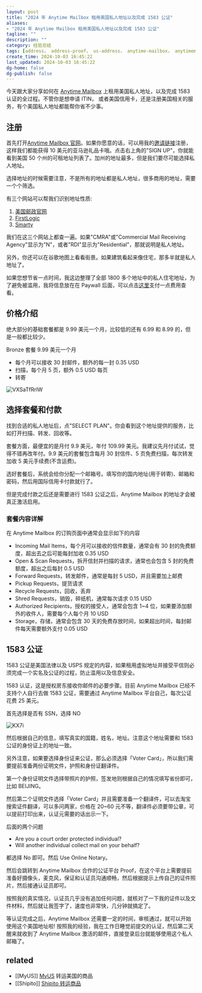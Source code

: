 ```yaml
---
layout: post
title: "2024 年 Anytime Mailbox 租用美国私人地址以及完成 1583 公证"
aliases:
- "2024 年 Anytime Mailbox 租用美国私人地址以及完成 1583 公证"
tagline: ""
description: ""
category: 经验总结
tags: [address， address-proof， us-address， anytime-mailbox， anytimemailbox]
create_time: 2024-10-03 16:45:22
last_updated: 2024-10-03 16:45:22
dg-home: false
dg-publish: false
---
```


今天跟大家分享如何在 [Anytime Mailbox](https://gtk.pw/atmb) 上租用美国私人地址，以及完成 1583 认证的全过程。不管你是想申请 ITIN， 或者美国信用卡，还是注册美国相关的服务，有个美国私人地址都能帮你省不少事。

## 注册

首先打开[Anytime Mailbox 官网](https://gtk.pw/atmb)。如果你愿意的话，可以用我的[邀请链接](https://gtk.pw/atmb)注册，这样我们都能获得 10 美元的亚马逊礼品卡哦。点击右上角的"SIGN UP"，你就能看到美国 50 个州的可租地址列表了。加州的地址最多，但是我们要尽可能选择私人地址。

选择地址的时候需要注意，不是所有的地址都是私人地址，很多商用的地址，需要一个个筛选。

有三个网站可以帮我们识别地址性质:

1. [美国邮政官网](https://tools.usps.com/zip-code-lookup.htm?byaddress)
2. [FirstLogic](https://firstlogic.com/tools/verify-address)
3. [Smarty](https://www.smarty.com/products/single-address)

我们在这三个网站上都查一遍。如果"CMRA"或"Commercial Mail Receiving Agency"显示为"N"，或者"RDI"显示为"Residential"，那就说明是私人地址。

另外，你还可以在谷歌地图上看看街景。如果建筑看起来像住宅，那多半就是私人地址了。

如果您想节省一点时间，我这边整理了全部 1800 多个地址中的私人住宅地址，为了避免被滥用，我将信息放在在 Paywall 后面，可以点击[这里](https://buy.gtk.pw/buy/14)支付一点费用查看。

## 价格介绍

绝大部分的基础套餐都是 9.99 美元一个月，比较低的还有 6.99 和 8.99 的，但是一般都比较少。

Bronze 套餐 9.99 美元一个月

- 每个月可以接收 30 封邮件，额外的每一封 0.35 USD
- 扫描，每个月 5 页，额外 0.5 USD 每页
- 转寄

![VXSaTfRrlW](https://pic.einverne.info/images/VXSaTfRrlW.png)

## 选择套餐和付款

找到合适的私人地址后，点"SELECT PLAN"。你会看到这个地址提供的服务，比如打开扫描、转发、回收等。

套餐方面，最便宜的是月付 9.9 美元，年付 109.99 美元。我建议先月付试试，觉得不错再改年付。9.9 美元的套餐包含每月 30 封信件、5 页免费扫描，每次转发加收 5 美元手续费(不含运费)。

选好套餐后，系统会给你分配一个邮箱号。填写你的国内地址(用于转寄)、邮箱和密码，然后用国际信用卡付款就行了。

但是完成付款之后还是需要进行 1583 公证之后，Anytime Mailbox 的地址才会被真正激活启用。

### 套餐内容详解
在 Anytime Mailbox 的订购页面中通常会显示如下的内容

- Incoming Mail Items，每个月可以接收的信件数量，通常会有 30 封的免费额度，超出去之后可能每封加收 0.35 USD
- Open & Scan Requests，拆开信封并扫描的请求，通常也会包含 5 封的免费额度，超出之后每封 0.5 USD
- Forward Requests，转发邮件，通常是每封 5 USD，并且需要加上邮费
- Pickup Requests，提货请求
- Recycle Requests，回收，丢弃
- Shred Requests，销毁，碎纸机，通常每次请求 0.15 USD
- Authorized Recipients，授权的接受人，通常会包含 1~4 位，如果要添加额外的收件人，需要每个人每个月 10 USD
- Storage，存储，通常会包含 30 天的免费存放时间，如果超出时间，每封邮件每天需要额外支付 0.05 USD

## 1583 公证

1583 公证是美国法律以及 USPS 规定的内容，如果租用虚拟地址并接受平信则必须完成一个实名及公证的过程，防止滥用以及信息安全。

1583 认证，这是授权房东接收你邮件的必要步骤。目前 Anytime Mailbox 已经不支持个人自行去做 1583 公证，需要通过 Anytime Mailbox 平台自己，每次公证花费 25 美元。

首先选择是否有 SSN，选择 NO

![KX7i](https://photo.einverne.info/images/2024/10/04/KX7i.png)

然后根据自己的信息，填写真实的国籍，姓名，地址。注意这个地址需要和 1583 公证的身份证上的地址一致。

另外注意，如果要选择身份证来公证，那么必须选择「Voter Card」，所以我们需要提前准备两份证明文件，护照和身份证翻译件。

第一个身份证明文件选择带照片的护照，签发地则根据自己的情况填写省份即可，比如 BEIJING。

然后第二个证明文件选择「Voter Card」并且需要准备一个翻译件，可以去淘宝搜索证件翻译，可以多问两家，价格在 20~60 元不等，翻译件必须要带公章，可以提前打印出来，认证元需要的话出示一下。

后面的两个问题

- Are you a court order protected individual?
- Will another individual collect mail on your behalf?

都选择 No 即可。然后 Use Online Notary。

然后会跳转到 Anytime Mailbox 合作的公证平台 Proof，在这个平台上需要提前准备好摄像头，麦克风，保证和认证员沟通顺畅，然后根据提示上传自己的证件照片，然后接通认证员即可。

按照我的真实情况，认证员几乎没有追加任何问题，就核对了一下我的证件以及文件材料，然后就让我签字了，速度也非常快，几分钟就搞定了。

等认证完成之后，Anytime Mailbox 还需要一定的时间，审核通过，就可以开始使用这个美国地址啦! 按照我的经验，我在工作日睡觉前提交的认证，然后第二天醒来就收到了 Anytime Mailbox 激活的邮件，直接登录后台就能够使用这个私人邮箱了。

## related

- [[MyUS]] [MyUS](https://gtk.pw/myus) 转运美国的商品
- [[Shipito]] [Shipito 转运商品](https://japan.einverne.info/p/216.html)
